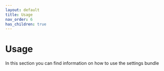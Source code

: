 ```yaml
---
layout: default
title: Usage
nav_order: 6
has_children: true
---
```


# Usage
In this section you can find information on how to use the settings bundle